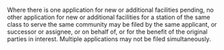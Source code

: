 Where there is one application for new or additional facilities pending, no other application for new or additional facilities for a station of the same class to serve the same community may be filed by the same applicant, or successor or assignee, or on behalf of, or for the benefit of the original parties in interest. Multiple applications may not be filed simultaneously.

